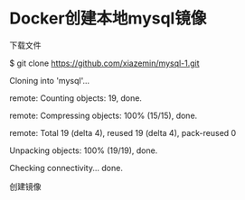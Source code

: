 # Docker创建本地mysql镜像

下载文件

$ git clone https://github.com/xiazemin/mysql-1.git

Cloning into 'mysql'...

remote: Counting objects: 19, done.

remote: Compressing objects: 100% \(15/15\), done.

remote: Total 19 \(delta 4\), reused 19 \(delta 4\), pack-reused 0

Unpacking objects: 100% \(19/19\), done.

Checking connectivity... done.

创建镜像

